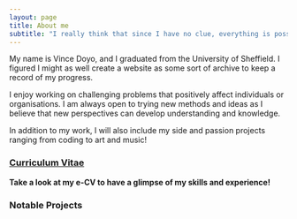 ```yaml
---
layout: page
title: About me
subtitle: "I really think that since I have no clue, everything is possible" 
---
```


My name is Vince Doyo, and I graduated from the University of Sheffield. I figured I might as well create a website as some sort of archive to keep a record of my progress. 

I enjoy working on challenging problems that positively affect individuals or organisations. I am always open to trying new methods and ideas as I believe that new perspectives can develop understanding and knowledge.

In addition to my work, I will also include my side and passion projects ranging from coding to art and music!

### [Curriculum Vitae](https://vincedoyo.xyz/cv)
**Take a look at my e-CV to have a glimpse of my skills and experience!**


### Notable Projects

